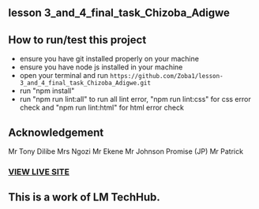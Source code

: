 ## lesson 3_and_4_final_task_Chizoba_Adigwe
## How to run/test this project
* ensure you have git installed properly on your machine
* ensure you have node js installed in your machine
* open your terminal and run `https://github.com/Zoba1/lesson-3_and_4_final_task_Chizoba_Adigwe.git`
* run "npm install"
* run "npm run lint:all" to run all lint error, "npm run lint:css" for css error check and "npm run lint:html" for html error check
## Acknowledgement
Mr Tony Dilibe
Mrs Ngozi
Mr Ekene
Mr Johnson Promise (JP)
Mr Patrick
### [VIEW LIVE SITE](https://zoba1.github.io/lesson-3_and_4_final_task_Chizoba_Adigwe/)
## This is a work of LM TechHub.